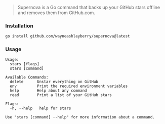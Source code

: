 > Supernova is a Go command that backs up your GitHub stars offline and removes them from GitHub.com.

### Installation

```sh
go install github.com/wayneashleyberry/supernova@latest
```

### Usage

```
Usage:
  stars [flags]
  stars [command]

Available Commands:
  delete      Unstar everything on GitHub
  env         Print the required environment variables
  help        Help about any command
  read        Print a list of your GitHub stars

Flags:
  -h, --help   help for stars

Use "stars [command] --help" for more information about a command.
```
